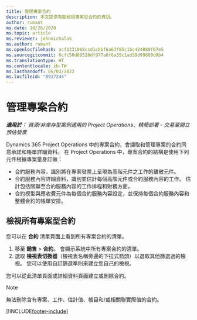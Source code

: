 ```yaml
---
title: 管理專案合約
description: 本文提供有關檢視專案型合約的資訊。
author: rumant
ms.date: 10/26/2020
ms.topic: article
ms.reviewer: johnmichalak
ms.author: rumant
ms.openlocfilehash: acf1331068ccd1cbbf6a63f85c1bc424889f67e5
ms.sourcegitcommit: 6cfc50d89528df977a8f6a55c1ad39d99800d9b4
ms.translationtype: HT
ms.contentlocale: zh-TW
ms.lasthandoff: 06/03/2022
ms.locfileid: "8917244"
---
```

# <a name="manage-project-contracts"></a>管理專案合約

_**適用於：** 資源/非庫存型案例適用的 Project Operations、精簡部署 - 交易至開立預估發票_

Dynamics 365 Project Operations 中的專案合約，會擷取和管理專案的合約同意承諾和帳單詳細資料。 在 Project Operations 中，專案合約的結構是使用下列元件根據專案量身訂做：

- 合約服務內容，識別將在專案發票上呈現為高階元件之工作的離散元件。
- 合約服務內容詳細資料，識別並估計每個高階元件或合約服務內容的工作。 估計包括關聯至合約服務內容的工作排程和財務方面。
- 合約模型與應收費元件為每個合約服務內容設定，並保持每個合約服務內容和整體合約的帳單安排。

## <a name="view-all-project-based-contracts"></a>檢視所有專案型合約

您可以在 **合約** 清單頁面上看到所有專案合約的清單。 

1. 移至 **銷售** > **合約**。 會顯示系統中所有專案合約的清單。 
2. 選取 **檢視表切換器**（檢視表名稱旁邊的下拉式箭頭）以選取其他篩選過的檢視。 您可以使用自訂篩選準則來建立您自己的檢視。

您可以從此清單頁面或詳細資料頁面建立或刪除合約。

> [!NOTE]
> 無法刪除含有專案、工作、估計值、帳目和/或相關聯實際值的合約。 


[!INCLUDE[footer-include](../../includes/footer-banner.md)]
